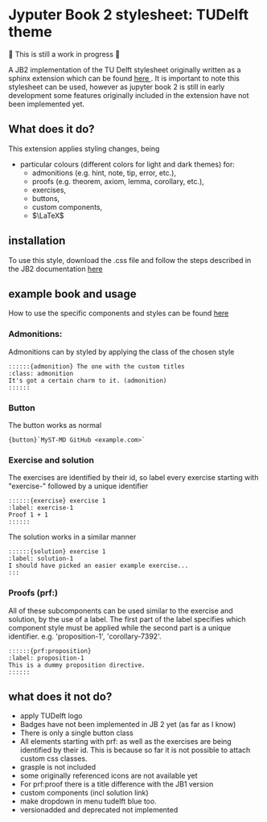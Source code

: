 # Jyputer Book 2 stylesheet: TUDelft theme

:construction: This is still a work in progress :construction:

A JB2 implementation of the TU Delft stylesheet originally written as a sphinx extension which can be found <a href="https://github.com/TeachBooks/Sphinx-TUDelft-theme?tab=readme-ov-file"> here </a>. It is important to note this stylesheet can be used, however as jupyter book 2 is still in early development some features originally included in the extension have not been implemented yet.

## What does it do? 

This extension applies styling changes, being

- particular colours (different colors for light and dark themes) for:
    - admonitions (e.g. hint, note, tip, error, etc.),
    - proofs (e.g. theorem, axiom, lemma, corollary, etc.),
    - exercises,
    - buttons,
    - custom components,
    - $\LaTeX$

## installation 

To use this style, download the .css file and follow the steps described in the JB2 documentation <a href="https://mystmd.org/guide/website-style"> here </a>

## example book and usage

How to use the specific components and styles can be found <a href="https://luukfroling.github.io/jupyterbook_tudelft_stylesheet/"> here </a>

### Admonitions: 

Admonitions can by styled by applying the class of the chosen style 

```text
::::::{admonition} The one with the custom titles
:class: admonition
It's got a certain charm to it. (admonition)
::::::
```

### Button

The button works as normal

```text
{button}`MyST-MD GitHub <example.com>`
```

### Exercise and solution

The exercises are identified by their id, so label every exercise starting with "exercise-" followed by a unique identifier

```text
::::::{exercise} exercise 1
:label: exercise-1
Proof 1 + 1
::::::
```

The solution works in a similar manner 

```text
::::::{solution} exercise 1
:label: solution-1
I should have picked an easier example exercise...
:::
```

### Proofs (prf:)

All of these subcomponents can be used similar to the exercise and solution, by the use of a label. The first part of the label specifies which component style must be applied while the second part is a unique identifier. e.g. 'proposition-1', 'corollary-7392'. 

```text
::::::{prf:proposition}
:label: proposition-1
This is a dummy proposition directive.
::::::
```



## what does it not do? 
- apply TUDelft logo
- Badges have not been implemented in JB 2 yet (as far as I know) 
- There is only a single button class
- All elements starting with prf: as well as the exercises are being identified by their id. This is because so far it is not possible to attach custom css classes. 
- grasple is not included
- some originally referenced icons are not available yet
- For prf:proof there is a title difference with the JB1 version 
- custom components (incl solution link)
- make dropdown in menu tudelft blue too.
- versionadded and deprecated not implemented


